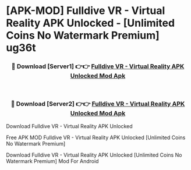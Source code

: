 # [APK-MOD] Fulldive VR - Virtual Reality APK Unlocked - [Unlimited Coins No Watermark Premium] ug36t



<div align="center">
<h3>🔴 Download [Server1] 👉👉 <a href="https://momento.my/?title=Fulldive_VR_-_Virtual_Reality_APK_Unlocked">Fulldive VR - Virtual Reality APK Unlocked Mod Apk</a></h3><br>

<h3>🔴 Download [Server2] 👉👉 <a href="https://momento.my/?title=Fulldive_VR_-_Virtual_Reality_APK_Unlocked">Fulldive VR - Virtual Reality APK Unlocked Mod Apk</a></h3>
</div>



Download Fulldive VR - Virtual Reality APK Unlocked 

Free APK MOD Fulldive VR - Virtual Reality APK Unlocked [Unlimited Coins No Watermark Premium]

Download Fulldive VR - Virtual Reality APK Unlocked [Unlimited Coins No Watermark Premium] Mod For Android
